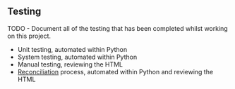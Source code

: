 ## Testing

TODO - Document all of the testing that has been completed whilst working on this project.

- Unit testing, automated within Python
- System testing, automated within Python
- Manual testing, reviewing the HTML
- [Reconciliation](reconciliation.md) process, automated within Python and reviewing the HTML


